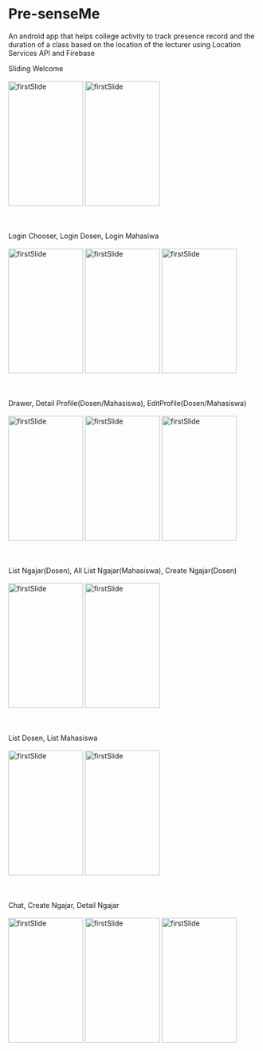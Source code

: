 # Pre-senseMe
An android app that helps college activity to track presence record and the duration of a class based on the location of the lecturer using Location Services API and Firebase

Sliding Welcome
<br>
<br>
<img src="https://github.com/aladhims/Pre-senseMe/blob/master/screenshots/firstslidewelcome.png" width="150" height="250" alt="firstSlide" margin-right="10px">
<img src="https://github.com/aladhims/Pre-senseMe/blob/master/screenshots/thirdslidewelcome.png" width="150" height="250" alt="firstSlide">
<br>
<br>
<br>

Login Chooser, Login Dosen, Login Mahasiwa
<br>
<br>
<img src="https://github.com/aladhims/Pre-senseMe/blob/master/screenshots/loginchooser.png" width="150" height="250" alt="firstSlide">
<img src="https://github.com/aladhims/Pre-senseMe/blob/master/screenshots/dosenlogin.png" width="150" height="250" alt="firstSlide">
<img src="https://github.com/aladhims/Pre-senseMe/blob/master/screenshots/mahasiswalogin.png" width="150" height="250" alt="firstSlide">
<br>
<br>
<br>

Drawer, Detail Profile(Dosen/Mahasiswa), EditProfile(Dosen/Mahasiswa)
<br>
<br>
<img src="https://github.com/aladhims/Pre-senseMe/blob/master/screenshots/drawer.png" width="150" height="250" alt="firstSlide">
<img src="https://github.com/aladhims/Pre-senseMe/blob/master/screenshots/detailprofile.png" width="150" height="250" alt="firstSlide">
<img src="https://github.com/aladhims/Pre-senseMe/blob/master/screenshots/editprofile.png" width="150" height="250" alt="firstSlide">
<br>
<br>
<br>

List Ngajar(Dosen), All List Ngajar(Mahasiswa), Create Ngajar(Dosen)
<br>
<br>
<img src="https://github.com/aladhims/Pre-senseMe/blob/master/screenshots/listmyngajar.png" width="150" height="250" alt="firstSlide">
<img src="https://github.com/aladhims/Pre-senseMe/blob/master/screenshots/allngajar.png" width="150" height="250" alt="firstSlide">
<br>
<br>
<br>

List Dosen, List Mahasiswa
<br>
<br>
<img src="https://github.com/aladhims/Pre-senseMe/blob/master/screenshots/dosenlist.png" width="150" height="250" alt="firstSlide">
<img src="https://github.com/aladhims/Pre-senseMe/blob/master/screenshots/mahasiswalist.png" width="150" height="250" alt="firstSlide">
<br>
<br>
<br>

Chat, Create Ngajar, Detail Ngajar
<br>
<br>
<img src="https://github.com/aladhims/Pre-senseMe/blob/master/screenshots/chat.png" width="150" height="250" alt="firstSlide">
<img src="https://github.com/aladhims/Pre-senseMe/blob/master/screenshots/bikinngajar.png" width="150" height="250" alt="firstSlide">
<img src="https://github.com/aladhims/Pre-senseMe/blob/master/screenshots/detailNgajar.png" width="150" height="250" alt="firstSlide">


